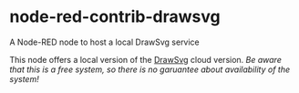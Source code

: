 # node-red-contrib-drawsvg
A Node-RED node to host a local DrawSvg service

This node offers a local version of the [DrawSvg](#DrawSvg-drawing-editor) cloud version.
*Be aware that this is a free system, so there is no garuantee about availability of the system!*
